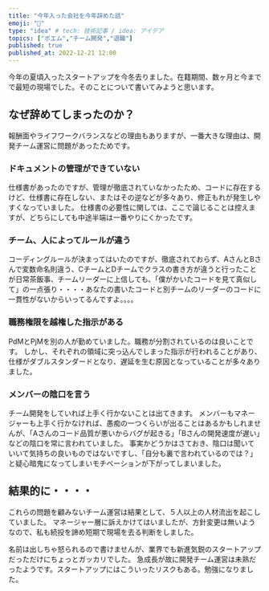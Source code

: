 ```yaml
---
title: "今年入った会社を今年辞めた話"
emoji: "🌊"
type: "idea" # tech: 技術記事 / idea: アイデア
topics: ["ポエム","チーム開発","退職"]
published: true
published_at: 2022-12-21 12:00
---
```


今年の夏頃入ったスタートアップを今冬去りました。在籍期間、数ヶ月と今までで最短の現場でした。そのことについて書いてみようと思います。

## なぜ辞めてしまったのか？
報酬面やライフワークバランスなどの理由もありますが、一番大きな理由は、開発チーム運営に問題があったためです。

### ドキュメントの管理ができていない
仕様書があったのですが、管理が徹底されていなかったため、コードに存在するけど、仕様書に存在しない、またはその逆などが多々あり、修正もれが発生しやすくなっていました。
仕様書の必要性に関しては、ここで論じることは控えますが、どちらにしても中途半端は一番やりにくかったです。

### チーム、人によってルールが違う
コーディングルールが決まってはいたのですが、徹底されておらず、AさんとBさんで変数命名則違う、CチームとDチームでクラスの書き方が違うと行ったことが日常茶飯事、チームリーダーに上信しても、「僕がかいたコードを見て真似して」の一点張り・・・・あなたの書いたコードと別チームのリーダーのコードに一貫性がないからいってるんですよ。。。。

### 職務権限を越権した指示がある
PdMとPjMを別の人が勤めていました。職務が分割されているのは良いことです。
しかし、それぞれの領域に突っ込んでしまった指示が行われることがあり、仕様がダブルスタンダードとなり、遅延を生む原因となっていることが多々ありました。

### メンバーの陰口を言う
チーム開発をしていれば上手く行かないことは出てきます。
メンバーもマネージャーも上手く行かなければ、愚痴の一つくらいが出ることはあるかもしれませんが、「Aさんのコード品質が悪いからバグが起きる」「Bさんの開発速度が遅い」などの陰口を常に言われていました。
事実かどうかはさておき、陰口は聞いていいて気持ちの良いものではないですし、「自分も裏で言われているのでは？」と疑心暗鬼になってしまいモチベーションが下がってしまいました。

## 結果的に・・・・
これらの問題を顧みないチーム運営は結果として、５人以上の人材流出を起こしていました。
マネージャー層に訴えかけてはいましたが、方針変更は無いようなので、私も続投を諦め短期で現場を去る判断をしました。

名前は出しちゃ怒られるので書けませんが、業界でも新進気鋭のスタートアップだっただけにちょっとガッカリでした。
急成長が故に開発チーム運営は未熟だったようです。スタートアップにはこういったリスクもある。勉強になりました。
